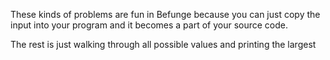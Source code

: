 These kinds of problems are fun in Befunge because you can just copy the input into your program and it becomes a part of your source code.

The rest is just walking through all possible values and printing the largest